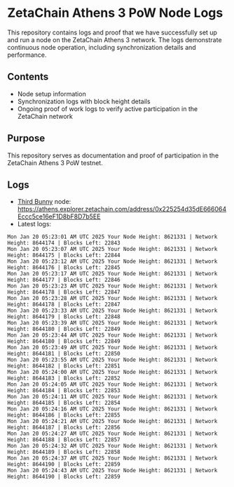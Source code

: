 # ZetaChain Athens 3 PoW Node Logs
This repository contains logs and proof that we have successfully set up and run a node on the ZetaChain Athens 3 network. The logs demonstrate continuous node operation, including synchronization details and performance.

## Contents
- Node setup information
- Synchronization logs with block height details
- Ongoing proof of work logs to verify active participation in the ZetaChain network

## Purpose
This repository serves as documentation and proof of participation in the ZetaChain Athens 3 PoW testnet.

## Logs

- [Third Bunny](https://thirdbunny.xyz/) node: https://athens.explorer.zetachain.com/address/0x225254d35dE666064Eccc5ce16eF1D8bF8D7b5EE
- Latest logs:
```
Mon Jan 20 05:23:01 AM UTC 2025 Your Node Height: 8621331 | Network Height: 8644174 | Blocks Left: 22843
Mon Jan 20 05:23:07 AM UTC 2025 Your Node Height: 8621331 | Network Height: 8644175 | Blocks Left: 22844
Mon Jan 20 05:23:12 AM UTC 2025 Your Node Height: 8621331 | Network Height: 8644176 | Blocks Left: 22845
Mon Jan 20 05:23:17 AM UTC 2025 Your Node Height: 8621331 | Network Height: 8644177 | Blocks Left: 22846
Mon Jan 20 05:23:23 AM UTC 2025 Your Node Height: 8621331 | Network Height: 8644178 | Blocks Left: 22847
Mon Jan 20 05:23:28 AM UTC 2025 Your Node Height: 8621331 | Network Height: 8644178 | Blocks Left: 22847
Mon Jan 20 05:23:33 AM UTC 2025 Your Node Height: 8621331 | Network Height: 8644179 | Blocks Left: 22848
Mon Jan 20 05:23:39 AM UTC 2025 Your Node Height: 8621331 | Network Height: 8644180 | Blocks Left: 22849
Mon Jan 20 05:23:44 AM UTC 2025 Your Node Height: 8621331 | Network Height: 8644180 | Blocks Left: 22849
Mon Jan 20 05:23:49 AM UTC 2025 Your Node Height: 8621331 | Network Height: 8644181 | Blocks Left: 22850
Mon Jan 20 05:23:55 AM UTC 2025 Your Node Height: 8621331 | Network Height: 8644182 | Blocks Left: 22851
Mon Jan 20 05:24:00 AM UTC 2025 Your Node Height: 8621331 | Network Height: 8644183 | Blocks Left: 22852
Mon Jan 20 05:24:05 AM UTC 2025 Your Node Height: 8621331 | Network Height: 8644184 | Blocks Left: 22853
Mon Jan 20 05:24:11 AM UTC 2025 Your Node Height: 8621331 | Network Height: 8644185 | Blocks Left: 22854
Mon Jan 20 05:24:16 AM UTC 2025 Your Node Height: 8621331 | Network Height: 8644186 | Blocks Left: 22855
Mon Jan 20 05:24:21 AM UTC 2025 Your Node Height: 8621331 | Network Height: 8644187 | Blocks Left: 22856
Mon Jan 20 05:24:27 AM UTC 2025 Your Node Height: 8621331 | Network Height: 8644188 | Blocks Left: 22857
Mon Jan 20 05:24:32 AM UTC 2025 Your Node Height: 8621331 | Network Height: 8644189 | Blocks Left: 22858
Mon Jan 20 05:24:37 AM UTC 2025 Your Node Height: 8621331 | Network Height: 8644190 | Blocks Left: 22859
Mon Jan 20 05:24:43 AM UTC 2025 Your Node Height: 8621331 | Network Height: 8644190 | Blocks Left: 22859
```
